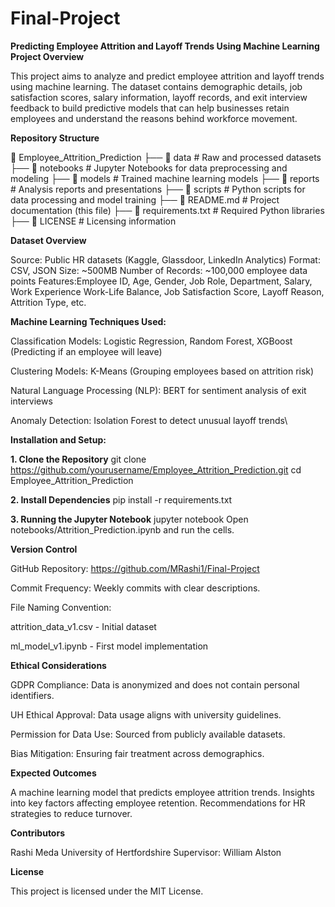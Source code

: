 # Final-Project

**Predicting Employee Attrition and Layoff Trends Using Machine Learning
Project Overview**

This project aims to analyze and predict employee attrition and layoff trends using machine learning. The dataset contains demographic details, job satisfaction scores, salary information, layoff records, and exit interview feedback to build predictive models that can help businesses retain employees and understand the reasons behind workforce movement.

**Repository Structure**

📂 Employee_Attrition_Prediction
 ├── 📁 data                     # Raw and processed datasets
 ├── 📁 notebooks                # Jupyter Notebooks for data preprocessing and modeling
 ├── 📁 models                   # Trained machine learning models
 ├── 📁 reports                  # Analysis reports and presentations
 ├── 📁 scripts                  # Python scripts for data processing and model training
 ├── 📄 README.md                # Project documentation (this file)
 ├── 📄 requirements.txt         # Required Python libraries
 ├── 📄 LICENSE                  # Licensing information
 
**Dataset Overview**

Source: Public HR datasets (Kaggle, Glassdoor, LinkedIn Analytics)
Format: CSV, JSON
Size: ~500MB
Number of Records: ~100,000 employee data points
Features:Employee ID, Age, Gender, Job Role, Department, Salary, Work Experience
Work-Life Balance, Job Satisfaction Score, Layoff Reason, Attrition Type, etc.

**Machine Learning Techniques Used:**

Classification Models: Logistic Regression, Random Forest, XGBoost (Predicting if an employee will leave)

Clustering Models: K-Means (Grouping employees based on attrition risk)

Natural Language Processing (NLP): BERT for sentiment analysis of exit interviews

Anomaly Detection: Isolation Forest to detect unusual layoff trends\

**Installation and Setup:**

**1. Clone the Repository**
git clone https://github.com/yourusername/Employee_Attrition_Prediction.git
cd Employee_Attrition_Prediction

**2. Install Dependencies**
pip install -r requirements.txt

**3. Running the Jupyter Notebook**
jupyter notebook
Open notebooks/Attrition_Prediction.ipynb and run the cells.

**Version Control**

GitHub Repository: https://github.com/MRashi1/Final-Project

Commit Frequency: Weekly commits with clear descriptions.

File Naming Convention:

attrition_data_v1.csv - Initial dataset

ml_model_v1.ipynb - First model implementation

**Ethical Considerations**

GDPR Compliance: Data is anonymized and does not contain personal identifiers.

UH Ethical Approval: Data usage aligns with university guidelines.

Permission for Data Use: Sourced from publicly available datasets.

Bias Mitigation: Ensuring fair treatment across demographics.

**Expected Outcomes**

A machine learning model that predicts employee attrition trends.
Insights into key factors affecting employee retention.
Recommendations for HR strategies to reduce turnover.

**Contributors**

Rashi Meda
University of Hertfordshire
Supervisor: William Alston

**License**

This project is licensed under the MIT License.

